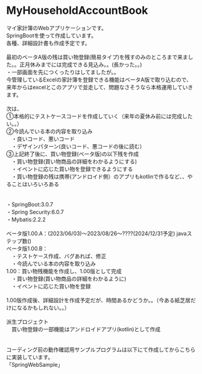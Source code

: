 # MyHouseholdAccountBook
マイ家計簿のWebアプリケーションです。<br>
SpringBootを使って作成しています。<br>
各種、詳細設計書も作成予定です。<br>
<br>
最初のベータA版の残は買い物登録(簡易タイプ)を残すのみのところまで来ました。。正月休みまでには完成できる見込み。。(長かった。。)<br>
・一部画面を先につくったりはしてましたが。。<br>
今管理しているExcelの家計簿を登録できる機能はベータA版で取り込むので、来年からはexcelとこのアプリで並走して、問題なさそうなら本格運用していきます。<br>
<br>
次は、<br>
①本格的にテストケースコードを作成していく（来年の夏休み前には完成したい。。）<br>
②今読んでいる本の内容を取り込み<br>
　・良いコード、悪いコード<br>
　・デザインパターン(良いコード、悪コードの後に読む）<br>
③上記終了後に、買い物登録(ベータ版)の以下残を作成<br>
　・買い物登録(買い物商品の詳細をわかるようにする)<br>
　・イベントに応じた買い物を登録できるようにする<br>
　・買い物登録の残は携帯(アンドロイド側）のアプリもkotlinで作るなど、、やることはいろいろある<br>
<br>
<br>
・SpringBoot:3.0.7<br>
・Spring Security:6.0.7<br>
・Mybatis:2.2.2<br>
<br>
ベータ版1.00.A：(2023/06/03)～2023/08/26～????(2024/12/31予定) javaステップ数()<br>
ベータ版1.00.B：<br>
　・テストケース作成、バグあれば、修正<br>
　・今読んでいる本の内容を取り込み<br>
1.00：買い物残機能を作成し、1.00版として完成<br>
　・買い物登録(買い物商品の詳細をわかるように)<br>
　・イベントに応じた買い物を登録<br>
<br>
1.00版作成後、詳細設計を作成予定だが、時間あるかどうか。。（今ある紙芝居だけになるかもしれない。。）<br>
<br>
派生プロジェクト<br>
　買い物登録の一部機能はアンドロイドアプリ(kotlin)として作成<br>
<br>
<br>
コーディング前の動作確認用サンプルプログラムは以下にて作成してからこちらに実装しています。<br>
「SpringWebSample」<br>
<br>
